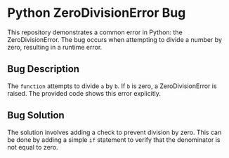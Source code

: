 # Python ZeroDivisionError Bug
This repository demonstrates a common error in Python: the ZeroDivisionError. The bug occurs when attempting to divide a number by zero, resulting in a runtime error.

## Bug Description
The `function` attempts to divide `a` by `b`. If `b` is zero, a ZeroDivisionError is raised. The provided code shows this error explicitly.

## Bug Solution
The solution involves adding a check to prevent division by zero. This can be done by adding a simple `if` statement to verify that the denominator is not equal to zero. 

